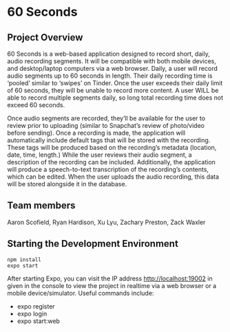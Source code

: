 # 60 Seconds 
## Project Overview
60 Seconds is a web-based application designed to record short, daily, audio recording segments. It will be compatible with both mobile devices, and desktop/laptop computers via a web browser. Daily, a user will record audio segments up to 60 seconds in length. Their daily recording time is ‘pooled’ similar to ‘swipes’ on Tinder. Once the user exceeds their daily limit of 60 seconds, they will be unable to record more content. A user WILL be able to record multiple segments daily, so long total recording time does not exceed 60 seconds. 

Once audio segments are recorded, they’ll be available for the user to review prior to uploading (similar to Snapchat’s review of photo/video before sending). Once a recording is made, the application will automatically include default tags that will be stored with the recording. These tags will be produced based on the recording’s metadata (location, date, time, length.) While the user reviews their audio segment, a description of the recording can be included. Additionally, the application will produce a speech-to-text transcription of the recording’s contents, which can be edited. When the user uploads the audio recording, this data will be stored alongside it in the database.

## Team members
Aaron Scofield, Ryan Hardison, Xu Lyu, Zachary Preston, Zack Waxler

## Starting the Development Environment
```
npm install
expo start
```

After starting Expo, you can visit the IP address [http://localhost:19002](http://localhost:19002) in given in the console to view the project in realtime
via a web browser or a mobile device/simulator. Useful commands include:
- expo register
- expo login
- expo start:web

